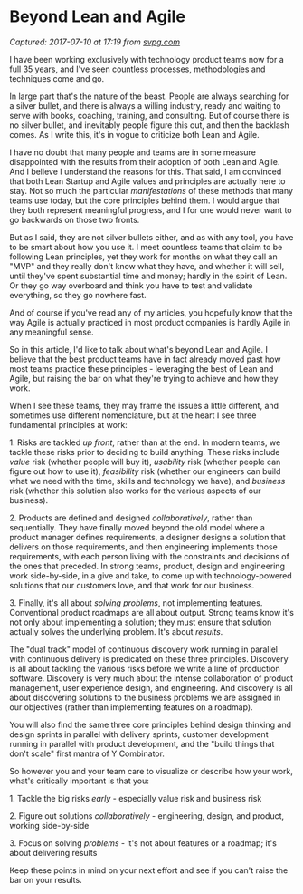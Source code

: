 # Beyond Lean and Agile

_Captured: 2017-07-10 at 17:19 from [svpg.com](http://svpg.com/beyond-lean-and-agile/)_

I have been working exclusively with technology product teams now for a full 35 years, and I've seen countless processes, methodologies and techniques come and go.

In large part that's the nature of the beast. People are always searching for a silver bullet, and there is always a willing industry, ready and waiting to serve with books, coaching, training, and consulting. But of course there is no silver bullet, and inevitably people figure this out, and then the backlash comes. As I write this, it's in vogue to criticize both Lean and Agile.

I have no doubt that many people and teams are in some measure disappointed with the results from their adoption of both Lean and Agile. And I believe I understand the reasons for this. That said, I am convinced that both Lean Startup and Agile values and principles are actually here to stay. Not so much the particular _manifestations_ of these methods that many teams use today, but the core principles behind them. I would argue that they both represent meaningful progress, and I for one would never want to go backwards on those two fronts.

But as I said, they are not silver bullets either, and as with any tool, you have to be smart about how you use it. I meet countless teams that claim to be following Lean principles, yet they work for months on what they call an "MVP" and they really don't know what they have, and whether it will sell, until they've spent substantial time and money; hardly in the spirit of Lean. Or they go way overboard and think you have to test and validate everything, so they go nowhere fast.

And of course if you've read any of my articles, you hopefully know that the way Agile is actually practiced in most product companies is hardly Agile in any meaningful sense.

So in this article, I'd like to talk about what's beyond Lean and Agile. I believe that the best product teams have in fact already moved past how most teams practice these principles - leveraging the best of Lean and Agile, but raising the bar on what they're trying to achieve and how they work.

When I see these teams, they may frame the issues a little different, and sometimes use different nomenclature, but at the heart I see three fundamental principles at work:

1\. Risks are tackled _up front_, rather than at the end. In modern teams, we tackle these risks prior to deciding to build anything. These risks include _value_ risk (whether people will buy it), _usability_ risk (whether people can figure out how to use it), _feasibility_ risk (whether our engineers can build what we need with the time, skills and technology we have), and _business_ risk (whether this solution also works for the various aspects of our business).

2\. Products are defined and designed _collaboratively_, rather than sequentially. They have finally moved beyond the old model where a product manager defines requirements, a designer designs a solution that delivers on those requirements, and then engineering implements those requirements, with each person living with the constraints and decisions of the ones that preceded. In strong teams, product, design and engineering work side-by-side, in a give and take, to come up with technology-powered solutions that our customers love, and that work for our business.

3\. Finally, it's all about _solving problems_, not implementing features. Conventional product roadmaps are all about output. Strong teams know it's not only about implementing a solution; they must ensure that solution actually solves the underlying problem. It's about _results_.

The "dual track" model of continuous discovery work running in parallel with continuous delivery is predicated on these three principles. Discovery is all about tackling the various risks before we write a line of production software. Discovery is very much about the intense collaboration of product management, user experience design, and engineering. And discovery is all about discovering solutions to the business problems we are assigned in our objectives (rather than implementing features on a roadmap).

You will also find the same three core principles behind design thinking and design sprints in parallel with delivery sprints, customer development running in parallel with product development, and the "build things that don't scale" first mantra of Y Combinator.

So however you and your team care to visualize or describe how your work, what's critically important is that you:

1\. Tackle the big risks _early_ - especially value risk and business risk

2\. Figure out solutions _collaboratively_ - engineering, design, and product, working side-by-side

3\. Focus on solving _problems_ - it's not about features or a roadmap; it's about delivering results

Keep these points in mind on your next effort and see if you can't raise the bar on your results.
